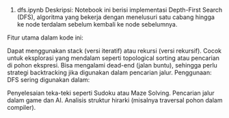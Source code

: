 1. dfs.ipynb
Deskripsi:
Notebook ini berisi implementasi Depth-First Search (DFS), algoritma yang bekerja dengan menelusuri satu cabang hingga ke node terdalam sebelum kembali ke node sebelumnya.

Fitur utama dalam kode ini:

Dapat menggunakan stack (versi iteratif) atau rekursi (versi rekursif).
Cocok untuk eksplorasi yang mendalam seperti topological sorting atau pencarian di pohon ekspresi.
Bisa mengalami dead-end (jalan buntu), sehingga perlu strategi backtracking jika digunakan dalam pencarian jalur.
Penggunaan:
DFS sering digunakan dalam:

Penyelesaian teka-teki seperti Sudoku atau Maze Solving.
Pencarian jalur dalam game dan AI.
Analisis struktur hirarki (misalnya traversal pohon dalam compiler).
